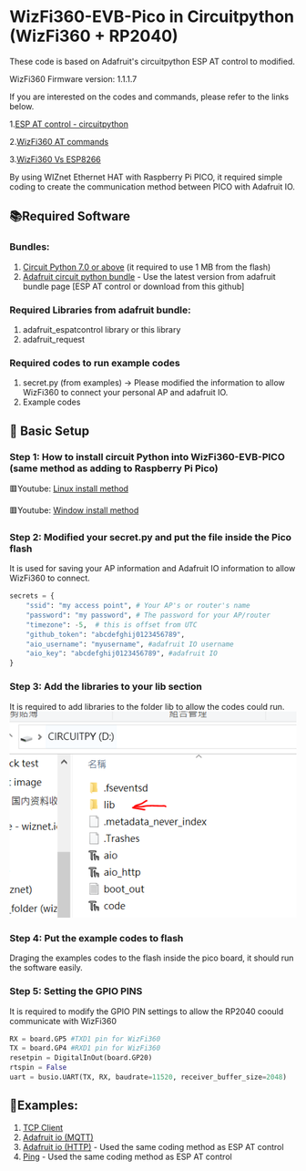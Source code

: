# WizFi360-EVB-Pico in Circuitpython (WizFi360 + RP2040)
These code is based on Adafruit's circuitpython ESP AT control to modified. 

WizFi360 Firmware version: 1.1.1.7

If you are interested on the codes and commands, please refer to the links below.

1.[ESP AT control - circuitpython][link-ESP_cpy]

2.[WizFi360 AT commands][link-AT commands]

3.[WizFi360 Vs ESP8266][link-AT comparison]

By using WIZnet Ethernet HAT with Raspberry Pi PICO, it required simple coding to create the communication method between PICO with Adafruit IO. 

## 📚Required Software
### Bundles:
1. [Circuit Python 7.0 or above][link-circuit python] (it required to use 1 MB from the flash) 
2. [Adafruit circuit python bundle][link-adafruit] - Use the latest version from adafruit bundle page [ESP AT control or download from this github]

### Required Libraries from adafruit bundle:
1. adafruit_espatcontrol library or this library
2. adafruit_request

### Required codes to run example codes
1. secret.py (from examples) -> Please modified the information to allow WizFi360 to connect your personal AP and adafruit IO.
2. Example codes 

## 🤖 Basic Setup
### Step 1: How to install circuit Python into WizFi360-EVB-PICO (same method as adding to Raspberry Pi Pico)
🟥Youtube: [Linux install method][link-linux install]

🟥Youtube: [Window install method][link-window install]

### Step 2: Modified your secret.py and put the file inside the Pico flash
It is used for saving your AP information and Adafruit IO information to allow WizFi360 to connect.
```python
secrets = {
    "ssid": "my access point", # Your AP's or router's name
    "password": "my password", # The password for your AP/router
    "timezone": -5,  # this is offset from UTC
    "github_token": "abcdefghij0123456789",
    "aio_username": "myusername", #adafruit IO username
    "aio_key": "abcdefghij0123456789", #adafruit IO 
}
```
### Step 3: Add the libraries to your lib section
It is required to add libraries to the folder lib to allow the codes could run.
![link-lib_image]

### Step 4: Put the example codes to flash
Draging the examples codes to the flash inside the pico board, it should run the software easily.

### Step 5: Setting the GPIO PINS
It is required to modify the GPIO PIN settings to allow the RP2040 coould communicate with WizFi360
```python
RX = board.GP5 #TXD1 pin for WizFi360
TX = board.GP4 #RXD1 pin for WizFi360
resetpin = DigitalInOut(board.GP20) 
rtspin = False
uart = busio.UART(TX, RX, baudrate=11520, receiver_buffer_size=2048)
```

##  📓Examples:
1. [TCP Client][link-tcp client]
2. [Adafruit io (MQTT)][link-Adafruit_io_mqtt]
3. [Adafruit io (HTTP)][link-Adafrui_io_http] - Used the same coding method as ESP AT control
4. [Ping][link-ping]  - Used the same coding method as ESP AT control



[link-ESP_cpy]: https://github.com/adafruit/Adafruit_CircuitPython_ESP_ATcontrol
[link-AT commands]: https://docs.wiznet.io/img/products/wizfi360/wizfi360ds/wizfi360_atset_v1118_e.pdf
[link-AT comparison]: https://docs.wiznet.io/img/products/wizfi360/wizfi360ds/wizfi360_atcp_v102.pdf
[link-circuit python]: https://circuitpython.org/board/raspberry_pi_pico/
[link-adafruit]: https://github.com/adafruit/Adafruit_CircuitPython_Bundle/releases/tag/20211208
[link-linux install]: https://www.youtube.com/watch?v=onBkPkaqDnk&list=PL846hFPMqg3h4HpTVO8cPPHZnJIRA4I2p&index=3
[link-window install]: https://www.youtube.com/watch?v=e_f9p-_JWZw&t=374s
[link-tcp client]: https://github.com/ronpang/WizFi360-cpy/blob/main/examples/Network/TCP%20client.py
[link-Adafruit_io_mqtt]: https://github.com/ronpang/WizFi360-cpy/blob/main/examples/MQTT/aio.py
[link-Adafrui_io_http]: https://github.com/ronpang/WizFi360-cpy/blob/main/examples/http/aio_http.py
[link-ping]: https://github.com/ronpang/WizFi360-cpy/blob/main/examples/Network/ping.py
[link-lib_image]: https://github.com/ronpang/WizFi360-cpy/blob/main/img/lib%20image.PNG
